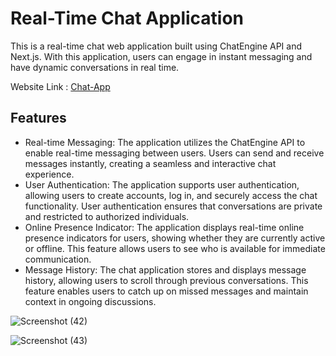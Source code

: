 # Real-Time Chat Application
This is a real-time chat web application built using ChatEngine API and Next.js. With this application, users can engage in instant messaging and have dynamic conversations in real time.

Website Link : [Chat-App](https://realtime-chat-web-app.vercel.app/)

## Features
* Real-time Messaging: The application utilizes the ChatEngine API to enable real-time messaging between users. Users can send and receive messages instantly, creating a seamless and interactive chat experience.
* User Authentication: The application supports user authentication, allowing users to create accounts, log in, and securely access the chat functionality. User authentication ensures that conversations are private and restricted to authorized individuals.
* Online Presence Indicator: The application displays real-time online presence indicators for users, showing whether they are currently active or offline. This feature allows users to see who is available for immediate communication.
* Message History: The chat application stores and displays message history, allowing users to scroll through previous conversations. This feature enables users to catch up on missed messages and maintain context in ongoing discussions.


![Screenshot (42)](https://github.com/TechBot505/Realtime-Chat-Web-App/assets/96388474/2273feb9-0f61-4f77-8793-e568fc6fdfbb)




![Screenshot (43)](https://github.com/TechBot505/Realtime-Chat-Web-App/assets/96388474/52d269df-b6ff-423b-a32b-f229882c11c6)
